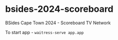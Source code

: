 # bsides-2024-scoreboard
BSides Cape Town 2024 - Scoreboard TV Network

To start app - `waitress-serve app.app`
